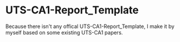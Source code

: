 # UTS-CA1-Report_Template
Because there isn't any offical UTS-CA1-Report_Template, I make it by myself based on some existing UTS-CA1 papers.
